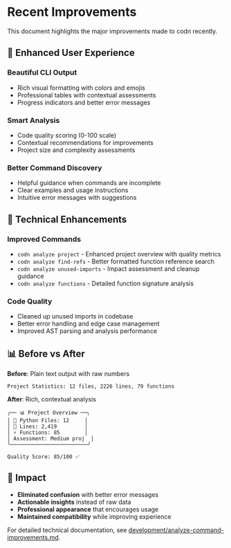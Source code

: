 # Recent Improvements

This document highlights the major improvements made to codn recently.

## 🎨 Enhanced User Experience

### Beautiful CLI Output
- Rich visual formatting with colors and emojis
- Professional tables with contextual assessments
- Progress indicators and better error messages

### Smart Analysis
- Code quality scoring (0-100 scale)
- Contextual recommendations for improvements
- Project size and complexity assessments

### Better Command Discovery
- Helpful guidance when commands are incomplete
- Clear examples and usage instructions
- Intuitive error messages with suggestions

## 🔧 Technical Enhancements

### Improved Commands
- `codn analyze project` - Enhanced project overview with quality metrics
- `codn analyze find-refs` - Better formatted function reference search
- `codn analyze unused-imports` - Impact assessment and cleanup guidance
- `codn analyze functions` - Detailed function signature analysis

### Code Quality
- Cleaned up unused imports in codebase
- Better error handling and edge case management
- Improved AST parsing and analysis performance

## 📊 Before vs After

**Before**: Plain text output with raw numbers
```
Project Statistics: 12 files, 2226 lines, 79 functions
```

**After**: Rich, contextual analysis
```
╭── 📊 Project Overview ──╮
│ 🐍 Python Files: 12     │
│ 📝 Lines: 2,419         │
│ ⚡ Functions: 85        │
│ Assessment: Medium proj  │
╰─────────────────────────╯

Quality Score: 85/100 ✅
```

## 🚀 Impact

- **Eliminated confusion** with better error messages
- **Actionable insights** instead of raw data
- **Professional appearance** that encourages usage
- **Maintained compatibility** while improving experience

For detailed technical documentation, see [development/analyze-command-improvements.md](development/analyze-command-improvements.md).
